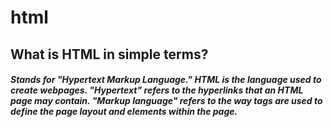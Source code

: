 # html
## What is HTML in simple terms?
##### Stands for "Hypertext Markup Language." HTML is the language used to create webpages. "Hypertext" refers to the hyperlinks that an HTML page may contain. "Markup language" refers to the way tags are used to define the page layout and elements within the page.